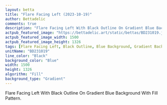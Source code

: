 ```yaml
---
layout: betta
title: "Flare Facing Left (2023-10-19)"
author: Bettadelic
comments: true
description: "Flare Facing Left With Black Outline On Gradient Blue Background With Fill Pattern."
actpub_featured_image: "https://bettadelic.art/static/bettas/BD231019.jpg"
actpub_featured_image_width: 1500
actpub_featured_image_height: 1326
tags: [Flare Facing Left, Black Outline, Blue Background, Gradient Background Pattern, Fill Pattern, October 2023]
unitName: "BD231019"
line_color: "Black"
background_color: "Blue"
width: 1500
height: 1326
algorithm: "Fill"
background_type: "Gradient"
---
```


Flare Facing Left With Black Outline On Gradient Blue Background With Fill Pattern.
